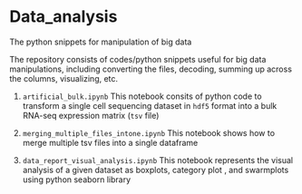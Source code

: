 # Data_analysis


The python snippets for manipulation of big data

The repository consists of codes/python snippets useful for big data manipulations, including converting the files, decoding, 
summing up across the columns, visualizing, etc.

1. `artificial_bulk.ipynb`
This notebook consits of python code to transform a single cell sequencing dataset in `hdf5` format into a bulk RNA-seq expression matrix (`tsv` file)

2. 	`merging_multiple_files_intone.ipynb`
This notebook shows how to merge multiple tsv files into a single dataframe

3. `data_report_visual_analysis.ipynb`
 This notebook represents the visual analysis of a given dataset as boxplots, category plot , and swarmplots using python seaborn library
